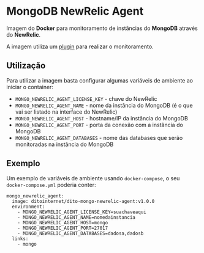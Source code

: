# MongoDB NewRelic Agent
Imagem do __Docker__ para monitoramento de instâncias do __MongoDB__ através do __NewRelic__.

A imagem utiliza um [plugin](https://github.com/MeetMe/newrelic-plugin-agent) para realizar o monitoramento.

## Utilização
Para utilizar a imagem basta configurar algumas variáveis de ambiente ao iniciar o container:

- `MONGO_NEWRELIC_AGENT_LICENSE_KEY` - chave do NewRelic
- `MONGO_NEWRELIC_AGENT_NAME` - nome da instância do MongoDB (é o que vai ser listado na interface do NewRelic)
- `MONGO_NEWRELIC_AGENT_HOST` - hostname/IP da instância do MongoDB
- `MONGO_NEWRELIC_AGENT_PORT` - porta da conexão com a instância do MongoDB
- `MONGO_NEWRELIC_AGENT_DATABASES` - nome das databases que serão monitoradas na instância do MongoDB

## Exemplo
Um exemplo de variáveis de ambiente usando `docker-compose`, o seu `docker-compose.yml` poderia conter:

```
mongo_newrelic_agent:
  image: ditointernet/dito-mongo-newrelic-agent:v1.0.0
  environment:
    - MONGO_NEWRELIC_AGENT_LICENSE_KEY=suachaveaqui
    - MONGO_NEWRELIC_AGENT_NAME=nomedainstancia
    - MONGO_NEWRELIC_AGENT_HOST=mongo
    - MONGO_NEWRELIC_AGENT_PORT=27017
    - MONGO_NEWRELIC_AGENT_DATABASES=dadosa,dadosb
  links:
    - mongo
```
